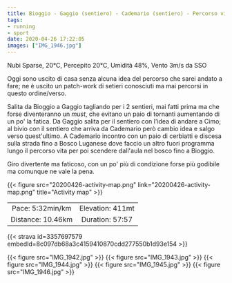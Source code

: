 ```yaml
---
title: Bioggio - Gaggio (sentiero) - Cademario (sentiero) - Percorso vita
tags:
- running
- sport
date: 2020-04-26 17:22:05
images: ["IMG_1946.jpg"]
---
```


Nubi Sparse, 20°C, Percepito 20°C, Umidità 48%, Vento 3m/s da SSO

Oggi sono uscito di casa senza alcuna idea del percorso che sarei andato a fare; ne è uscito un patch-work di setieri conosciuti ma mai percorsi in questo ordine/verso.

Salita da Bioggio a Gaggio tagliando per i 2 sentieri, mai fatti prima ma che forse diventeranno un _must_, che evitano un paio di tornanti aumentando di un po' la fatica. Da Gaggio salita per il sentiero con l'idea di andare a Cimo; al bivio con il sentiero che arriva da Cademario però cambio idea e salgo verso quest'ultimo. A Cademario incontro con un paio di cerbiatti e discesa sulla strada fino a Bosco Luganese dove faccio un altro fuori programma lungo il percorso vita per poi scendere dall'aula nel bosco fino a Bioggio.

Giro divertente ma faticoso, con un po' più di condizione forse più godibile ma comunque ne vale la pena.


{{< figure src="20200426-activity-map.png" link="20200426-activity-map.png" title="Activity map" >}}

| | |
| :-: | :-: |
| Pace: 5:32min/km | Elevation: 411mt |
| Distance: 10.46km | Duration: 57:57 |


{{< strava id=3357697579 embedId=8c097db68a3c4159410870cdd277550b1d93e154 >}}

{{< figure src="IMG_1942.jpg" >}}
{{< figure src="IMG_1943.jpg" >}}
{{< figure src="IMG_1944.jpg" >}}
{{< figure src="IMG_1945.jpg" >}}
{{< figure src="IMG_1946.jpg" >}}
